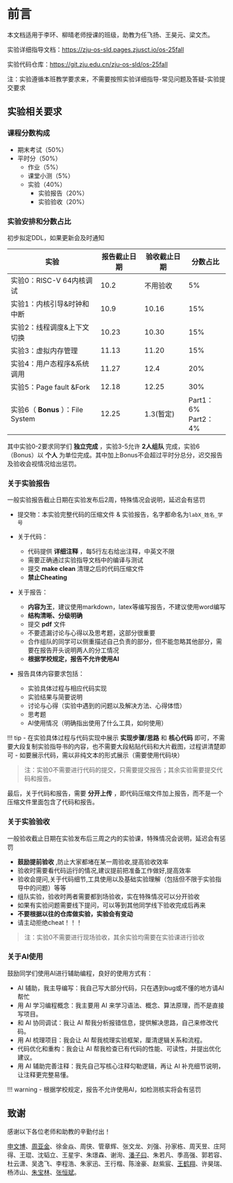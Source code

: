 # 前言

本文档适用于李环、柳晴老师授课的班级，助教为任飞扬、王昊元、梁文杰。

实验详细指导文档：https://zju-os-sld.pages.zjusct.io/os-25fall 

实验代码仓库：https://git.zju.edu.cn/zju-os-sld/os-25fall

注：实验遵循本班教学要求来，不需要按照实验详细指导-常见问题及答疑-实验提交要求

## 实验相关要求

### 课程分数构成

- 期末考试（50%）
- 平时分（50%）
    - 作业（5%）
    - 课堂小测（5%）
    - 实验（40%）
        - 实验报告（20%）
        - 实验验收（20%）

### 实验安排和分数占比

初步拟定DDL，如果更新会及时通知

| **实验**                        | **报告截止日期** | **验收截止日期** | **分数占比**                 |
| --------------------------- | ------------ | ------------ | ------------------------ |
| 实验0：RISC-V 64内核调试    |    10.2          |    不用验收    | 5%                       |
| 实验1：内核引导&时钟和中断  |   10.9           |    10.16          | 15%                      |
| 实验2：线程调度&上下文切换  |   10.23           |   10.30           | 15%                      |
| 实验3：虚拟内存管理         |   11.13           |   11.20            | 15%                      |
| 实验4：用户态程序&系统调用           |     11.27      |     12.4         | 20%                      |
| 实验5：Page fault &Fork     |     12.18         |      12.25       | 30%                      |
| 实验6（ **Bonus** ）：File System |    12.25          |    1.3(暂定)          | Part1：6%<br />Part2：4% |

其中实验0-2要求同学们 **独立完成** ，实验3-5允许 **2人组队** 完成，实验6（Bonus）以 **个人** 为单位完成。其中加上Bonus不会超过平时分总分，迟交报告及验收会视情况给出惩罚。

### 关于实验报告

一般实验报告截止日期在实验发布后2周，特殊情况会说明，延迟会有惩罚

- 提交物：本实验完整代码的压缩文件 & 实验报告，名字都命名为`labX_姓名_学号`
- 关于代码：
    - 代码提供 **详细注释** ，每5行左右给出注释，中英文不限
    - 需要正确通过实验指导文档中的编译与测试
    - 提交 **make clean** 清理之后的代码压缩文件
    - **禁止Cheating** 
- 关于报告：
    - **内容为王**，建议使用markdown，latex等编写报告，不建议使用word编写
    - **结构清晰、分级明确**
    - 提交 **pdf** 文件
    - 不要遗漏讨论与心得以及思考题，这部分很重要
    - 合作组队的同学可以侧重描述自己负责的部分，但不能忽略其他部分，需要在报告开头说明两人的分工情况
    - **根据学校规定，报告不允许使用AI**

- 报告具体内容要求包括：
    - 实验具体过程与相应代码实现
    - 实验结果与简要说明
    - 讨论与心得（实验中遇到的问题以及解决方法、心得体悟）
    - 思考题
    - AI使用情况（明确指出使用了什么工具，如何使用）

!!! tip 
    - 在实验具体过程与代码实现中展示 **实现步骤/思路** 和 **核心代码** 即可，不需要大段复制实验指导书的内容，也不需要大段粘贴代码和大片截图，过程讲清楚即可
        - 如要展示代码，需以非纯文本的形式展示（需要使用代码块）

> 注：实验0不需要进行代码的提交，只需要提交报告；其余实验需要提交代码和报告。

最后，关于代码和报告，需要 **分开上传** ，即代码压缩文件加上报告，而不是一个压缩文件里面包含了代码和报告。

### 关于实验验收

一般验收截止日期在实验发布后三周之内的实验课，特殊情况会说明，延迟会有惩罚

- **鼓励提前验收** ,防止大家都堵在某一周验收,提高验收效率
- 验收时需要看代码运行的情况,建议提前把准备工作做好,提高效率
- 验收会提问,关于代码细节,工具使用以及基础实验理解（包括但不限于实验指导中的问题）等等
- 组队实验，验收时两者需要都到场验收，实在特殊情况可以分开验收
- 如果有实验问题需要线下提问，可以等到其他同学线下验收完成后再来
- **不要根据以往的仓库做实验，实验会有变动**
- 请主动拒绝cheat！！！

> 注：实验0不需要进行现场验收，其余实验均需要在实验课进行验收

### 关于AI使用

鼓励同学们使用AI进行辅助编程，良好的使用方式有：

- AI 辅助，我主导编写：我自己写大部分代码，只在遇到bug或不懂的地方请AI帮忙
- 用 AI 学习编程概念：我主要用 AI 来学习语法、概念、算法原理，而不是直接写项目。
- 和 AI 协同调试：我让 AI 帮我分析报错信息，提供解决思路，自己来修改代码。
- 用 AI 梳理项目：我会让 AI 帮我梳理实验框架，厘清逻辑关系和流程。
- 代码优化和重构：我会让 AI 帮我检查已有代码的性能、可读性，并提出优化建议。
- 用 AI 辅助完善注释：我先自己写核心注释勾勒逻辑，再让 AI 补充细节说明，让注释更完整易懂。

!!! warning
    - 根据学校规定，报告不允许使用AI，如检测核实将会有惩罚

## 致谢

感谢以下各位老师和助教的辛勤付出！

[申文博](https://wenboshen.org/)、[周亚金](https://yajin.org/)、徐金焱、周侠、管章辉、张文龙、刘强、孙家栋、周天昱、庄阿得、王琨、沈韬立、王星宇、朱璟森、谢洵、[潘子曰](https://pan-ziyue.github.io/)、朱若凡、季高强、郭若容、杜云潇、吴逸飞、李程浩、朱家迅、王行楷、陈淦豪、赵紫宸、[王鹤翔](https://tonycrane.cc)、许昊瑞、杨沛山、[朱宝林](https://github.com/bowling233)、[张恒斌](https://github.com/hharryz)。